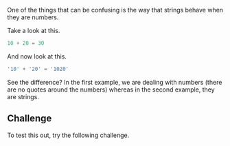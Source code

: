 One of the things that can be confusing is the way that strings behave when they are numbers.

Take a look at this.

```javascript
10 + 20 = 30
```

And now look at this.

```javascript
'10' + '20' = '1020'
```

See the difference? In the first example, we are dealing with numbers (there are no quotes around the numbers) whereas in the second example, they are strings.

## Challenge
To test this out, try the following challenge.